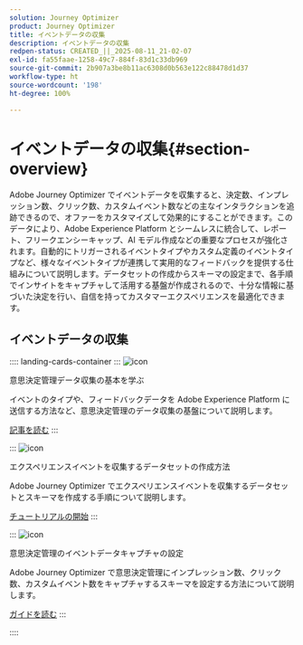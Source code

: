 ```yaml
---
solution: Journey Optimizer
product: Journey Optimizer
title: イベントデータの収集
description: イベントデータの収集
redpen-status: CREATED_||_2025-08-11_21-02-07
exl-id: fa55faae-1258-49c7-884f-83d1c33db969
source-git-commit: 2b907a3be8b11ac6308d0b563e122c88478d1d37
workflow-type: ht
source-wordcount: '198'
ht-degree: 100%

---
```


# イベントデータの収集{#section-overview}

Adobe Journey Optimizer でイベントデータを収集すると、決定数、インプレッション数、クリック数、カスタムイベント数などの主なインタラクションを追跡できるので、オファーをカスタマイズして効果的にすることができます。このデータにより、Adobe Experience Platform とシームレスに統合して、レポート、フリークエンシーキャップ、AI モデル作成などの重要なプロセスが強化されます。自動的にトリガーされるイベントタイプやカスタム定義のイベントタイプなど、様々なイベントタイプが連携して実用的なフィードバックを提供する仕組みについて説明します。データセットの作成からスキーマの設定まで、各手順でインサイトをキャプチャして活用する基盤が作成されるので、十分な情報に基づいた決定を行い、自信を持ってカスタマーエクスペリエンスを最適化できます。

## イベントデータの収集

:::: landing-cards-container
:::
![icon](https://cdn.experienceleague.adobe.com/icons/book.svg?lang=ja)

意思決定管理データ収集の基本を学ぶ

イベントのタイプや、フィードバックデータを Adobe Experience Platform に送信する方法など、意思決定管理のデータ収集の基盤について説明します。

[記事を読む](../using/offers/data-collection/data-collection.md)
:::

:::
![icon](https://cdn.experienceleague.adobe.com/icons/circle-play.svg?lang=ja)

エクスペリエンスイベントを収集するデータセットの作成方法

Adobe Journey Optimizer でエクスペリエンスイベントを収集するデータセットとスキーマを作成する手順について説明します。

[チュートリアルの開始](../using/offers/data-collection/create-dataset.md)
:::

:::
![icon](https://cdn.experienceleague.adobe.com/icons/gear.svg?lang=ja)

意思決定管理のイベントデータキャプチャの設定

Adobe Journey Optimizer で意思決定管理にインプレッション数、クリック数、カスタムイベント数をキャプチャするスキーマを設定する方法について説明します。

[ガイドを読む](../using/offers/data-collection/schema-requirement.md)
:::

::::
